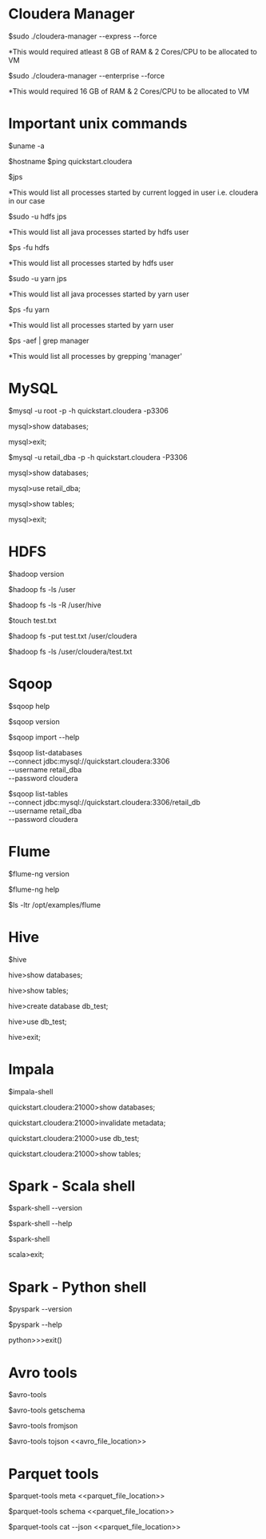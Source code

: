 # Cloudera Manager
$sudo ./cloudera-manager --express --force 

*This would required atleast 8 GB of RAM & 2 Cores/CPU to be allocated to VM

$sudo ./cloudera-manager --enterprise --force 

*This would required 16 GB of RAM & 2 Cores/CPU to be allocated to VM

# Important unix commands
$uname -a

$hostname
$ping quickstart.cloudera

$jps

*This would list all processes started by current logged in user i.e. cloudera in our case

$sudo -u hdfs jps

*This would list all java processes started by hdfs user

$ps -fu hdfs

*This would list all processes started by hdfs user

$sudo -u yarn jps

*This would list all java processes started by yarn user

$ps -fu yarn

*This would list all processes started by yarn user

$ps -aef | grep manager

*This would list all processes by grepping 'manager'

# MySQL
$mysql -u root -p -h quickstart.cloudera -p3306

mysql>show databases;

mysql>exit;

$mysql -u retail_dba -p -h quickstart.cloudera -P3306

mysql>show databases;

mysql>use retail_dba;

mysql>show tables; 

mysql>exit; 

# HDFS
$hadoop version

$hadoop fs -ls /user

$hadoop fs -ls -R /user/hive 

$touch test.txt

$hadoop fs -put test.txt /user/cloudera

$hadoop fs -ls /user/cloudera/test.txt

# Sqoop
$sqoop help

$sqoop version

$sqoop import --help

$sqoop list-databases \
 --connect jdbc:mysql://quickstart.cloudera:3306 \
 --username retail_dba \
 --password cloudera

$sqoop list-tables \
 --connect jdbc:mysql://quickstart.cloudera:3306/retail_db \
 --username retail_dba \
 --password cloudera

# Flume
$flume-ng version

$flume-ng help

$ls -ltr /opt/examples/flume

# Hive
$hive

hive>show databases;

hive>show tables;

hive>create database db_test;

hive>use db_test;

hive>exit;

# Impala
$impala-shell

quickstart.cloudera:21000>show databases;

quickstart.cloudera:21000>invalidate metadata;

quickstart.cloudera:21000>use db_test;

quickstart.cloudera:21000>show tables;

# Spark - Scala shell
$spark-shell --version

$spark-shell --help

$spark-shell

scala>exit;

# Spark - Python shell
$pyspark --version

$pyspark --help

python>>>exit()

# Avro tools
$avro-tools

$avro-tools getschema

$avro-tools fromjson

$avro-tools tojson <<avro_file_location>>

# Parquet tools
$parquet-tools meta <<parquet_file_location>>

$parquet-tools schema <<parquet_file_location>>

$parquet-tools cat --json <<parquet_file_location>>
